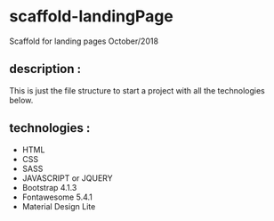 # scaffold-landingPage
Scaffold for landing pages October/2018

## description :
This is just the file structure to start a project with all the technologies below.

## technologies :
- HTML
- CSS
- SASS
- JAVASCRIPT or JQUERY
- Bootstrap 4.1.3
- Fontawesome 5.4.1
- Material Design Lite

